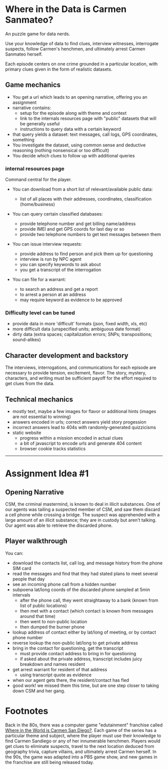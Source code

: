 # Where in the Data is Carmen Sanmateo?

An puzzle game for data nerds.

Use your knowledge of data to find clues, interview witnesses, interrogate suspects, follow Carmen's henchmen, and ultimately arrest Carmen Sanmateo herself.

Each episode centers on one crime grounded in a particular location, with primary clues given in the form of realistic datasets.

## Game mechanics

- You get a url which leads to an opening narrative, offering you an assignment
- narrative contains:
   - setup for the episode along with theme and context
   - link to the internals resources page with "public" datasets that will be generally useful
   - instructions to query data with a certain keyword
- that query yields a dataset: text messages, call logs, GPS coordinates, something
- You investigate the dataset, using common sense and deductive reasoning (nothing nonsensical or too difficult)
- You decide which clues to follow up with additional queries

### internal resources page

Command central for the player.

- You can download from a short list of relevant/available public data:
  - list of all places with their addresses, coordinates, classification (home/business)

- You can query certain classified databases:
  - provide telephone number and get billing name/address
  - provide IMEI and get GPS coords for last day or so
  - provide two telephone numbers to get text messages between them

- You can issue interview requests:
  - provide address to find person and pick them up for questioning
  - interview is run by NPC agent
  - you can specify keywords to ask about
  - you get a transcript of the interrogation

- You can file for a warrant:
   - to search an address and get a report
   - to arrest a person at an address
   - may require keyword as evidence to be approved

### Difficulty level can be tuned

  - provide data in more 'difficult' formats (json, fixed width, xls, etc)
  - more difficult data (unspecified units; ambiguous date format)
  - dirty data (extra spaces; capitalization errors; SNPs; transpositions; sound-alikes)

## Character development and backstory

The interviews, interrogations, and communications for each episode are necessary to provide tension, excitement, flavor.
The story, mystery, characters, and writing must be sufficient payoff for the effort required to get clues from the data.


## Technical mechanics

- mostly text, maybe a few images for flavor or additional hints (images are not essential to winning)
- answers encoded in urls; correct answers yield story progession
- incorrect answers lead to 404s with randomly-generated quizzicisms
- static website
   - progress within a mission encoded in actual clues
   - a bit of javascript to encode urls and generate 404 content
   - browser cookie tracks statistics
---


# Assignment Idea #1

## Opening Narrative

CSM, the criminal mastermind, is known to deal in illicit substances.
One of our agents was tailing a suspected member of CSM, and saw them discard a cell phone while crossing a bridge.
The suspect was apprehended with a large amount of an illicit substance; they are in custody but aren't talking.
Our agent was able to retrieve the discarded phone.

## Player walkthrough

You can:
   - download the contacts list, call log, and message history from the phone SIM card
   - read the messages and find that they had stated plans to meet several people that day
   - see an incoming phone call from a hidden number
   - subpoena lat/long coords of the discarded phone sampled at 5min intervals
     - after the phone call, they went straightaway to a bank (known from list of public locations)
     - then met with a contact (which contact is known from messages around that time)
     - then went to non-public location
     - then dumped the burner phone
   - lookup address of contact either by lat/long of meeting, or by contact phone number
   - reverse lookup the non-public lat/long to get private address
   - bring in the contact for questioning, get the transcript
      - must provide contact address to bring in for questioning
      - if asked about the private address, transcript includes juicy breakdown and names resident
   - get arrest warrant for resident of that address
      - using transcript quote as evidence
   - when our agent gets there, the resident/contact has fled
   - good work!  we missed them this time, but are one step closer to taking down CSM and her gang.

# Footnotes

Back in the 80s, there was a computer game "edutainment" franchise called [Where in the World is Carmen San Diego?](https://en.wikipedia.org/wiki/Where_in_the_World_Is_Carmen_Sandiego%3F_(1985_video_game)).
Each game of the series has a particular theme and subject, where the player must use their knowledge to find Carmen Sandiego or any of her innumerable henchmen.
Players would get clues to eliminate suspects, travel to the next location deduced from geography trivia, capture villains, and ultimately arrest Carmen herself.
In the 90s, the game was adapted into a PBS game show, and new games in the franchise are still being released today.

